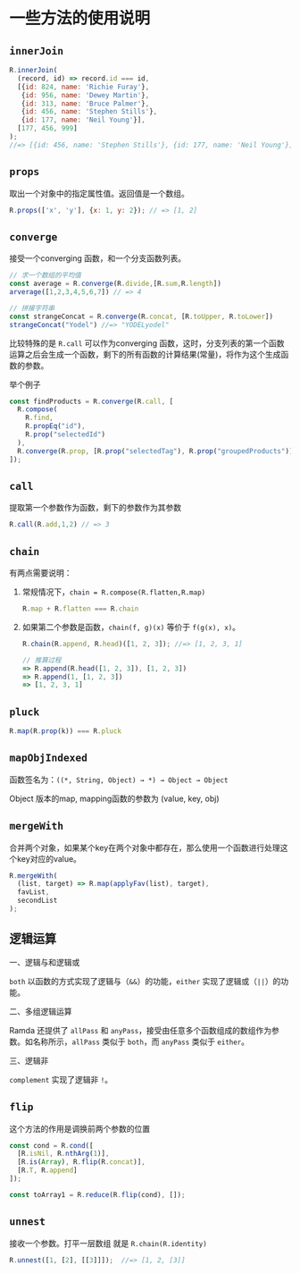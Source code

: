 # 一些方法的使用说明


## `innerJoin`

```javascript
R.innerJoin(
  (record, id) => record.id === id,
  [{id: 824, name: 'Richie Furay'},
   {id: 956, name: 'Dewey Martin'},
   {id: 313, name: 'Bruce Palmer'},
   {id: 456, name: 'Stephen Stills'},
   {id: 177, name: 'Neil Young'}],
  [177, 456, 999]
);
//=> [{id: 456, name: 'Stephen Stills'}, {id: 177, name: 'Neil Young'}]

```

## `props`

取出一个对象中的指定属性值。返回值是一个数组。

```javascript
R.props(['x', 'y'], {x: 1, y: 2}); // => [1, 2]
```



## `converge`

接受一个converging 函数，和一个分支函数列表。

```javascript
// 求一个数组的平均值
const average = R.converge(R.divide,[R.sum,R.length])
arverage([1,2,3,4,5,6,7]) // => 4

// 拼接字符串
const strangeConcat = R.converge(R.concat, [R.toUpper, R.toLower])
strangeConcat("Yodel") //=> "YODELyodel"
```

比较特殊的是 `R.call` 可以作为converging 函数，这时，分支列表的第一个函数运算之后会生成一个函数，剩下的所有函数的计算结果(常量)，将作为这个生成函数的参数。

举个例子

```javascript
const findProducts = R.converge(R.call, [
  R.compose(
    R.find,
    R.propEq("id"),
    R.prop("selectedId")
  ),
  R.converge(R.prop, [R.prop("selectedTag"), R.prop("groupedProducts")])
]);
```



## `call`

提取第一个参数作为函数，剩下的参数作为其参数

```javascript
R.call(R.add,1,2) // => 3
```



## `chain`

有两点需要说明：

1. 常规情况下，`chain = R.compose(R.flatten,R.map)`

   ```javascript
   R.map + R.flatten === R.chain
   ```

2. 如果第二个参数是函数，`chain(f, g)(x)` 等价于 `f(g(x), x)`。

   ```javascript
   R.chain(R.append, R.head)([1, 2, 3]); //=> [1, 2, 3, 1]
   
   // 推算过程
   => R.append(R.head([1, 2, 3]), [1, 2, 3])
   => R.append(1, [1, 2, 3])
   => [1, 2, 3, 1]
   ```

   

## `pluck`

```javascript
R.map(R.prop(k)) === R.pluck
```



## `mapObjIndexed`

函数签名为：`((*, String, Object) → *) → Object → Object`

Object 版本的map,  mapping函数的参数为 (value, key, obj) 



## `mergeWith`

合并两个对象，如果某个key在两个对象中都存在，那么使用一个函数进行处理这个key对应的value。

```javascript
R.mergeWith(
  (list, target) => R.map(applyFav(list), target),
  favList,
  secondList
);
```



## 逻辑运算

一、逻辑与和逻辑或

`both` 以函数的方式实现了逻辑与（`&&`）的功能，`either` 实现了逻辑或（`||`）的功能。

二、多组逻辑运算

Ramda 还提供了 `allPass` 和 `anyPass`，接受由任意多个函数组成的数组作为参数。如名称所示，`allPass` 类似于 `both`，而 `anyPass` 类似于 `either`。

三、逻辑非

`complement` 实现了逻辑非 `!`。



## `flip`
这个方法的作用是调换前两个参数的位置
```javascript
const cond = R.cond([
  [R.isNil, R.nthArg(1)],
  [R.is(Array), R.flip(R.concat)],
  [R.T, R.append]
]);

const toArray1 = R.reduce(R.flip(cond), []);
```



## `unnest`
接收一个参数。打平一层数组
就是 `R.chain(R.identity)` 
```javascript
R.unnest([1, [2], [[3]]]);  //=> [1, 2, [3]]
```